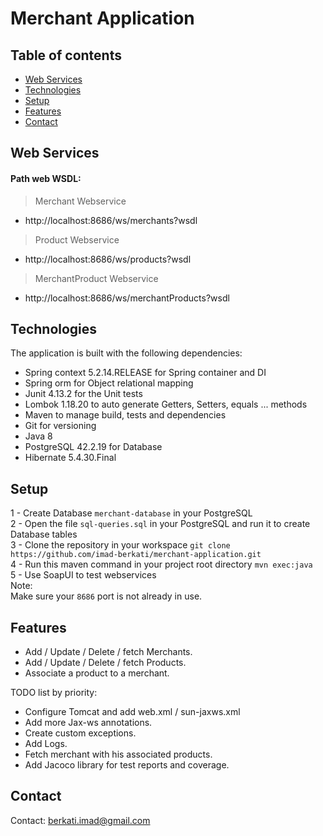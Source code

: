 # Merchant Application

## Table of contents
* [Web Services  ](#web-services)
* [Technologies](#technologies)
* [Setup](#setup)
* [Features](#features)
* [Contact](#contact)

## Web Services  
#### Path web WSDL:  
>Merchant Webservice  
* http://localhost:8686/ws/merchants?wsdl
>Product Webservice  
* http://localhost:8686/ws/products?wsdl
>MerchantProduct Webservice  
* http://localhost:8686/ws/merchantProducts?wsdl

## Technologies
The application is built with the following dependencies:
* Spring context 5.2.14.RELEASE for Spring container and DI  
* Spring orm for Object relational mapping  
* Junit 4.13.2 for the Unit tests  
* Lombok 1.18.20 to auto generate Getters, Setters, equals ... methods  
* Maven to manage build, tests and dependencies  
* Git for versioning    
* Java 8  
* PostgreSQL 42.2.19 for Database  
* Hibernate 5.4.30.Final  

## Setup
1 - Create Database `merchant-database` in your PostgreSQL  
2 - Open the file `sql-queries.sql` in your PostgreSQL and run it to create Database tables  
3 - Clone the repository in your workspace `git clone https://github.com/imad-berkati/merchant-application.git`  
4 - Run this maven command in your project root directory `mvn exec:java`  
5 - Use SoapUI to test webservices  
Note:  
Make sure your `8686` port is not already in use.  

## Features   
* Add / Update / Delete / fetch Merchants.
* Add / Update / Delete / fetch Products.
* Associate a product to a merchant.

TODO list by priority:  
* Configure Tomcat and add web.xml / sun-jaxws.xml
* Add more Jax-ws annotations.
* Create custom exceptions.
* Add Logs.
* Fetch merchant with his associated products.
* Add Jacoco library for test reports and coverage.

## Contact
Contact: berkati.imad@gmail.com